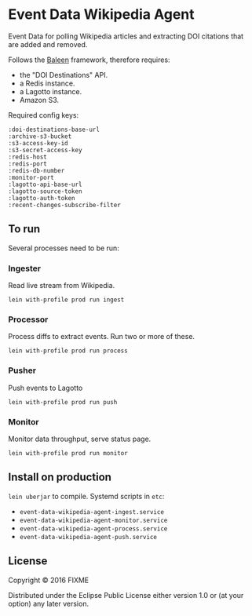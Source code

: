 # Event Data Wikipedia Agent

Event Data for polling Wikipedia articles and extracting DOI citations that are added and removed.

Follows the [Baleen](https://github.com/crossref/baleen) framework, therefore requires:

 - the "DOI Destinations" API.
 - a Redis instance.
 - a Lagotto instance.
 - Amazon S3.

Required config keys:

    :doi-destinations-base-url
    :archive-s3-bucket
    :s3-access-key-id
    :s3-secret-access-key
    :redis-host
    :redis-port
    :redis-db-number
    :monitor-port
    :lagotto-api-base-url
    :lagotto-source-token
    :lagotto-auth-token
    :recent-changes-subscribe-filter


## To run

Several processes need to be run:

### Ingester

Read live stream from Wikipedia.

    lein with-profile prod run ingest

### Processor

Process diffs to extract events. Run two or more of these.

    lein with-profile prod run process

### Pusher

Push events to Lagotto

    lein with-profile prod run push

### Monitor

Monitor data throughput, serve status page.

    lein with-profile prod run monitor

## Install on production

`lein uberjar` to compile. Systemd scripts in `etc`:

 - `event-data-wikipedia-agent-ingest.service`
 - `event-data-wikipedia-agent-monitor.service`
 - `event-data-wikipedia-agent-process.service`
 - `event-data-wikipedia-agent-push.service`


## License

Copyright © 2016 FIXME

Distributed under the Eclipse Public License either version 1.0 or (at
your option) any later version.
